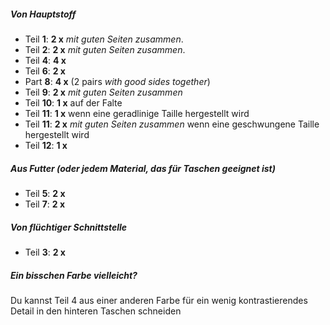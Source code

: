 ##### Von Hauptstoff

- Teil **1**: **2 x** _mit guten Seiten zusammen_.
- Teil **2**: **2 x** _mit guten Seiten zusammen_.
- Teil **4**: **4 x**
- Teil **6**: **2 x**
- Part **8**: **4 x** (2 pairs _with good sides together_)
- Teil **9**: **2 x** _mit guten Seiten zusammen_
- Teil **10**: **1 x** auf der Falte
- Teil **11**: **1 x** wenn eine geradlinige Taille hergestellt wird
- Teil **11**: **2 x** _mit guten Seiten zusammen_ wenn eine geschwungene Taille hergestellt wird
- Teil **12**: **1 x**

##### Aus Futter (oder jedem Material, das für Taschen geeignet ist)

- Teil **5**: **2 x**
- Teil **7**: **2 x**

##### Von flüchtiger Schnittstelle

- Teil **3**: **2 x**

<Tip>

##### Ein bisschen Farbe vielleicht?

Du kannst Teil 4 aus einer anderen Farbe für ein wenig kontrastierendes Detail in den hinteren Taschen schneiden

</Tip>
